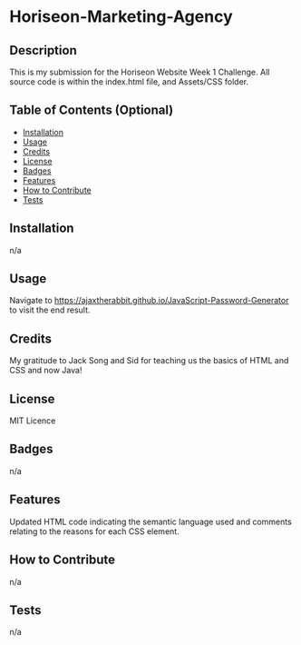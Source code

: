 # Horiseon-Marketing-Agency

## Description

This is my submission for the Horiseon Website Week 1 Challenge. All source code is within the index.html file, and Assets/CSS folder. 

## Table of Contents (Optional)

- [Installation](#installation)
- [Usage](#usage)
- [Credits](#credits)
- [License](#license)
- [Badges](#badges)
- [Features](#features)
- [How to Contribute](#how-to-contribute)
- [Tests](#tests)

## Installation

n/a

## Usage

Navigate to https://ajaxtherabbit.github.io/JavaScript-Password-Generator to visit the end result.


## Credits

My gratitude to Jack Song and Sid for teaching us the basics of HTML and CSS and now Java!

## License

MIT Licence

## Badges

n/a

## Features

Updated HTML code indicating the semantic language used and comments relating to the reasons for each CSS element. 

## How to Contribute

n/a

## Tests

n/a
